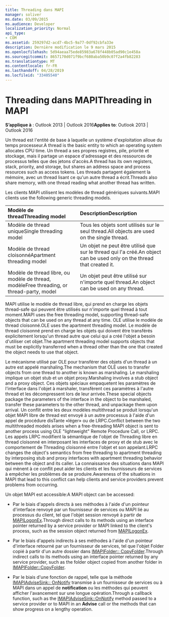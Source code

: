 ```yaml
---
title: Threading dans MAPI
manager: soliver
ms.date: 03/09/2015
ms.audience: Developer
localization_priority: Normal
api_type:
- COM
ms.assetid: 259297d2-acd7-4bc5-9a77-0df92cbfa33e
description: Dernière modification le 9 mars 2015
ms.openlocfilehash: 5d94aeaa75ede85983a678f448b05ad90c1e458a
ms.sourcegitcommit: 8657170d071f9bcf680aba50b9c07f2a4fb82283
ms.translationtype: MT
ms.contentlocale: fr-FR
ms.lasthandoff: 04/28/2019
ms.locfileid: "33405540"
---
```

# <a name="threading-in-mapi"></a><span data-ttu-id="49476-103">Threading dans MAPI</span><span class="sxs-lookup"><span data-stu-id="49476-103">Threading in MAPI</span></span>

  
  
<span data-ttu-id="49476-104">**S’applique à** : Outlook 2013 | Outlook 2016</span><span class="sxs-lookup"><span data-stu-id="49476-104">**Applies to**: Outlook 2013 | Outlook 2016</span></span> 
  
<span data-ttu-id="49476-105">Un thread est l'entité de base à laquelle un système d'exploitation alloue du temps processeur.</span><span class="sxs-lookup"><span data-stu-id="49476-105">A thread is the basic entity to which an operating system allocates CPU time.</span></span> <span data-ttu-id="49476-106">Un thread a ses propres registres, pile, priorité et stockage, mais il partage un espace d'adressage et des ressources de processus telles que des jetons d'accès.</span><span class="sxs-lookup"><span data-stu-id="49476-106">A thread has its own registers, stack, priority, and storage, but shares an address space and process resources such as access tokens.</span></span> <span data-ttu-id="49476-107">Les threads partagent également la mémoire, avec un thread lisant ce qu'un autre thread a écrit.</span><span class="sxs-lookup"><span data-stu-id="49476-107">Threads also share memory, with one thread reading what another thread has written.</span></span>
  
<span data-ttu-id="49476-108">Les clients MAPI utilisent les modèles de thread génériques suivants.</span><span class="sxs-lookup"><span data-stu-id="49476-108">MAPI clients use the following generic threading models.</span></span>
  
|<span data-ttu-id="49476-109">**Modèle de thread**</span><span class="sxs-lookup"><span data-stu-id="49476-109">**Threading model**</span></span>|<span data-ttu-id="49476-110">**Description**</span><span class="sxs-lookup"><span data-stu-id="49476-110">**Description**</span></span>|
|:-----|:-----|
|<span data-ttu-id="49476-111">Modèle de thread unique</span><span class="sxs-lookup"><span data-stu-id="49476-111">Single threading model</span></span>  <br/> |<span data-ttu-id="49476-112">Tous les objets sont utilisés sur le seul thread.</span><span class="sxs-lookup"><span data-stu-id="49476-112">All objects are used on the single thread.</span></span>  <br/> |
|<span data-ttu-id="49476-113">Modèle de thread cloisonné</span><span class="sxs-lookup"><span data-stu-id="49476-113">Apartment threading model</span></span>  <br/> |<span data-ttu-id="49476-114">Un objet ne peut être utilisé que sur le thread qui l'a créé.</span><span class="sxs-lookup"><span data-stu-id="49476-114">An object can be used only on the thread that created it.</span></span>  <br/> |
|<span data-ttu-id="49476-115">Modèle de thread libre, ou modèle de thread, modèle</span><span class="sxs-lookup"><span data-stu-id="49476-115">Free threading, or thread-party, model</span></span>  <br/> |<span data-ttu-id="49476-116">Un objet peut être utilisé sur n'importe quel thread.</span><span class="sxs-lookup"><span data-stu-id="49476-116">An object can be used on any thread.</span></span>  <br/> |
   
<span data-ttu-id="49476-117">MAPI utilise le modèle de thread libre, qui prend en charge les objets thread-safe qui peuvent être utilisés sur n'importe quel thread à tout moment.</span><span class="sxs-lookup"><span data-stu-id="49476-117">MAPI uses the free threading model, supporting thread-safe objects that can be used on any thread at any time.</span></span> <span data-ttu-id="49476-118">OLE utilise le modèle de thread cloisonné.</span><span class="sxs-lookup"><span data-stu-id="49476-118">OLE uses the apartment threading model.</span></span> <span data-ttu-id="49476-119">Le modèle de thread cloisonné prend en charge les objets qui doivent être transférés explicitement lorsqu'un thread autre que celui qui a créé l'objet a besoin d'utiliser cet objet.</span><span class="sxs-lookup"><span data-stu-id="49476-119">The apartment threading model supports objects that must be explicitly transferred when a thread other than the one that created the object needs to use that object.</span></span>
  
<span data-ttu-id="49476-120">Le mécanisme utilisé par OLE pour transférer des objets d'un thread à un autre est appelé marshaling.</span><span class="sxs-lookup"><span data-stu-id="49476-120">The mechanism that OLE uses to transfer objects from one thread to another is known as marshaling.</span></span> <span data-ttu-id="49476-121">Le marshaling implique un objet stub et un objet proxy.</span><span class="sxs-lookup"><span data-stu-id="49476-121">Marshaling involves a stub object and a proxy object.</span></span> <span data-ttu-id="49476-122">Ces objets spéciaux empaquetent les paramètres de l'interface dans l'objet à marshaler, transfèrent ces paramètres à l'autre thread et les décompressent lors de leur arrivée.</span><span class="sxs-lookup"><span data-stu-id="49476-122">These special objects package the parameters of the interface in the object to be marshaled, transfer these parameters to the other thread, and unpackage them upon arrival.</span></span> <span data-ttu-id="49476-123">Un conflit entre les deux modèles multithread se produit lorsqu'un objet MAPI libre de thread est envoyé à un autre processus à l'aide d'un appel de procédure disTante «léger» ou de LRPC.</span><span class="sxs-lookup"><span data-stu-id="49476-123">Conflict between the two multithreaded models arises when a free-threading MAPI object is sent to another process using OLE "lightweight" Remote Procedure Call, or LRPC.</span></span> <span data-ttu-id="49476-124">Les appels LRPC modifient la sémantique de l'objet de Threading libre en thread cloisonné en interposant les interfaces de proxy et de stub avec le comportement de Threading cloisonné entre l'objet et son appelant.</span><span class="sxs-lookup"><span data-stu-id="49476-124">LRPC changes the object's semantics from free threading to apartment threading by interposing stub and proxy interfaces with apartment threading behavior between the object and its caller.</span></span> <span data-ttu-id="49476-125">La connaissance des situations dans MAPI qui mènent à ce conflit peut aider les clients et les fournisseurs de services à empêcher les problèmes de se produire.</span><span class="sxs-lookup"><span data-stu-id="49476-125">Awareness of the situations in MAPI that lead to this conflict can help clients and service providers prevent problems from occurring.</span></span>
  
<span data-ttu-id="49476-126">Un objet MAPI est accessible:</span><span class="sxs-lookup"><span data-stu-id="49476-126">A MAPI object can be accessed:</span></span>
  
- <span data-ttu-id="49476-127">Par le biais d'appels directs à ses méthodes à l'aide d'un pointeur d'interface renvoyé par un fournisseur de services ou MAPI lié au processus du client, tel que l'objet session renvoyé à partir de [MAPILogonEx](mapilogonex.md).</span><span class="sxs-lookup"><span data-stu-id="49476-127">Through direct calls to its methods using an interface pointer returned by a service provider or MAPI linked to the client's process, such as the session object returned from [MAPILogonEx](mapilogonex.md).</span></span>
    
- <span data-ttu-id="49476-128">Par le biais d'appels indirects à ses méthodes à l'aide d'un pointeur d'interface retourné par un fournisseur de services, tel que l'objet Folder copié à partir d'un autre dossier dans [IMAPIFolder:: CopyFolder](imapifolder-copyfolder.md).</span><span class="sxs-lookup"><span data-stu-id="49476-128">Through indirect calls to its methods using an interface pointer returned by any service provider, such as the folder object copied from another folder in [IMAPIFolder::CopyFolder](imapifolder-copyfolder.md).</span></span>
    
- <span data-ttu-id="49476-129">Par le biais d'une fonction de rappel, telle que la méthode [IMAPIAdviseSink:: OnNotify](imapiadvisesink-onnotify.md) transmise à un fournisseur de services ou à MAPI dans un appel de **notification** ou les méthodes qui peuvent afficher l'avancement sur une longue opération.</span><span class="sxs-lookup"><span data-stu-id="49476-129">Through a callback function, such as the [IMAPIAdviseSink::OnNotify](imapiadvisesink-onnotify.md) method passed to a service provider or to MAPI in an **Advise** call or the methods that can show progress on a lengthy operation.</span></span> 
    

